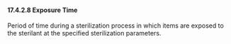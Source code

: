 #### 17.4.2.8 Exposure Time

Period of time during a sterilization process in which items are exposed to the sterilant at the specified sterilization parameters.
